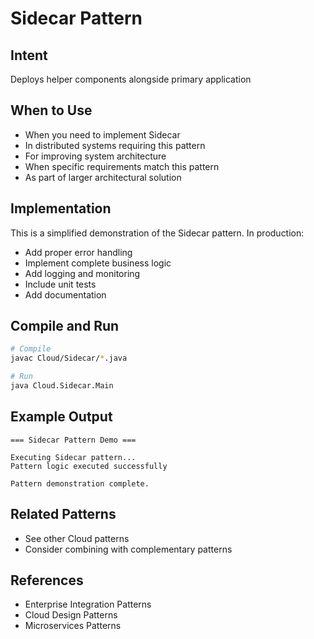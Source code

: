 # Sidecar Pattern

## Intent
Deploys helper components alongside primary application

## When to Use
- When you need to implement Sidecar
- In distributed systems requiring this pattern
- For improving system architecture
- When specific requirements match this pattern
- As part of larger architectural solution

## Implementation
This is a simplified demonstration of the Sidecar pattern. In production:
- Add proper error handling
- Implement complete business logic
- Add logging and monitoring
- Include unit tests
- Add documentation

## Compile and Run
```bash
# Compile
javac Cloud/Sidecar/*.java

# Run
java Cloud.Sidecar.Main
```

## Example Output
```
=== Sidecar Pattern Demo ===

Executing Sidecar pattern...
Pattern logic executed successfully

Pattern demonstration complete.
```

## Related Patterns
- See other Cloud patterns
- Consider combining with complementary patterns

## References
- Enterprise Integration Patterns
- Cloud Design Patterns
- Microservices Patterns
